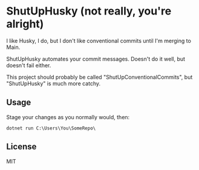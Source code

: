 # ShutUpHusky (not really, you're alright)

I like Husky, I do, but I don't like conventional commits until I'm merging to Main.

ShutUpHusky automates your commit messages. Doesn't do it well, but doesn't fail either.

This project should probably be called "ShutUpConventionalCommits", but "ShutUpHusky" is much more catchy.

## Usage

Stage your changes as you normally would, then:

`dotnet run C:\Users\You\SomeRepo\`

## License

MIT
